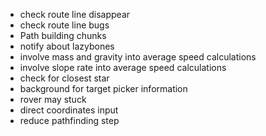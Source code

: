 ﻿- check route line disappear
- check route line bugs
- Path building chunks
- notify about lazybones
- involve mass and gravity into average speed calculations
- involve slope rate into average speed calculations
- check for closest star
- background for target picker information
- rover may stuck
- direct coordinates input
- reduce pathfinding step
